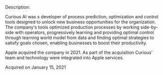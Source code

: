 Description:

Curious AI was s developer of process prediction, optimization and control tools designed to unlock new business opportunities for the organization. The company's tools optimized production processes by working side-by-side with operators, progressively learning and providing optimal control through learning world model from data and finding optimal strategies to satisfy goals chosen, enabling businesses to boost their productivity.

Apple acquired the company in 2021. As part of the acquisition Curious' team and technology were integrated into Apple services.

Acquired on January 15, 2021